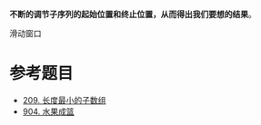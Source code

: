 **不断的调节子序列的起始位置和终止位置，从而得出我们要想的结果**。

滑动窗口

# 参考题目

- [209. 长度最小的子数组](https://leetcode.cn/problems/minimum-size-subarray-sum/)
- [904. 水果成篮](https://leetcode.cn/problems/fruit-into-baskets/)